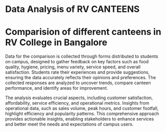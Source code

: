 # Data Analysis of RV CANTEENS
# Comparision of different canteens in RV College in Bangalore 

Data for the comparison is collected through forms distributed to students on campus, designed to gather feedback on key factors such as food quality, hygiene, pricing, menu variety, service speed, and overall satisfaction. Students rate their experiences and provide suggestions, ensuring the data accurately reflects their opinions and preferences. The collected responses are analyzed to uncover trends, compare canteen performance, and identify areas for improvement.  

The analysis evaluates crucial aspects, including customer satisfaction, affordability, service efficiency, and operational metrics. Insights from operational data, such as sales volume, peak hours, and customer footfall, highlight efficiency and popularity patterns. This comprehensive approach provides actionable insights, enabling stakeholders to enhance services and better meet the needs and expectations of campus users.
